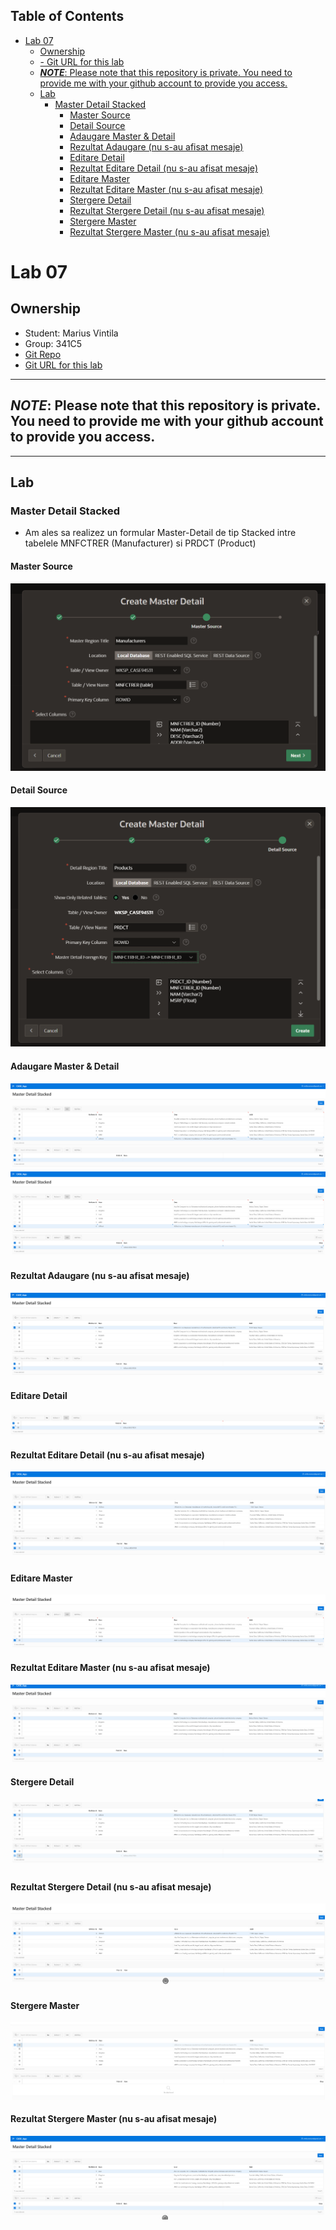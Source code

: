 ## Table of Contents

- [Lab 07](#lab-07)
  - [Ownership](#ownership)
  - [- Git URL for this lab](#--git-url-for-this-lab)
  - [**_NOTE_**: Please note that this repository is private. You need to provide me with your github account to provide you access.](#note-please-note-that-this-repository-is-private-you-need-to-provide-me-with-your-github-account-to-provide-you-access)
  - [Lab](#lab)
    - [Master Detail Stacked](#master-detail-stacked)
      - [Master Source](#master-source)
      - [Detail Source](#detail-source)
      - [Adaugare Master & Detail](#adaugare-master--detail)
      - [Rezultat Adaugare (nu s-au afisat mesaje)](#rezultat-adaugare-nu-s-au-afisat-mesaje)
      - [Editare Detail](#editare-detail)
      - [Rezultat Editare Detail (nu s-au afisat mesaje)](#rezultat-editare-detail-nu-s-au-afisat-mesaje)
      - [Editare Master](#editare-master)
      - [Rezultat Editare Master (nu s-au afisat mesaje)](#rezultat-editare-master-nu-s-au-afisat-mesaje)
      - [Stergere Detail](#stergere-detail)
      - [Rezultat Stergere Detail (nu s-au afisat mesaje)](#rezultat-stergere-detail-nu-s-au-afisat-mesaje)
      - [Stergere Master](#stergere-master)
      - [Rezultat Stergere Master (nu s-au afisat mesaje)](#rezultat-stergere-master-nu-s-au-afisat-mesaje)


# Lab 07
## Ownership
- Student: Marius Vintila
- Group: 341C5
- [Git Repo](https://github.com/Mr-Vinti/SCAD_Labs)
- [Git URL for this lab](https://github.com/Mr-Vinti/SCAD_Labs/tree/master/07Lab)
---
**_NOTE_**: Please note that this repository is private. You need to provide me with your github account to provide you access.
---

---
## Lab

### Master Detail Stacked
- Am ales sa realizez un formular Master-Detail de tip Stacked intre tabelele MNFCTRER (Manufacturer) si PRDCT (Product)

#### Master Source
![Master_Source](MasterSource.png)
#### Detail Source
![Detail_Source](MasterDetailSource.png)
#### Adaugare Master & Detail
![Add_Master_Detail](BeforeAddMaster.png)
![Add_Master_Detail](BeforeAdd.png)
#### Rezultat Adaugare (nu s-au afisat mesaje)
![After_Add_Master_Detail](AfterAdd.png)
#### Editare Detail
![Edit_Detail](BeforeEdit.png)
#### Rezultat Editare Detail (nu s-au afisat mesaje)
![After_Edit_Detail](AfterEdit.png)
#### Editare Master
![Edit_Master](BeforeEditMaster.png)
#### Rezultat Editare Master (nu s-au afisat mesaje)
![After_Edit_Master](AfterEditMaster.png)
#### Stergere Detail
![Delete_Detail](BeforeDeleteDetail.png)
#### Rezultat Stergere Detail (nu s-au afisat mesaje)
![After_Delete_Detail](AfterDeleteDetail.png)
#### Stergere Master
![Delete_Master](BeforeDeleteMaster.png)
#### Rezultat Stergere Master (nu s-au afisat mesaje)
![After_Delete_Master](AfterDeleteMaster.png)
